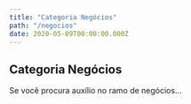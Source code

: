 ```yaml
---
title: "Categoria Negócios"
path: "/negocios"
date: 2020-05-09T00:00:00.000Z
---
```


## Categoria Negócios

Se você procura auxílio no ramo de negócios...
